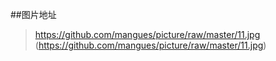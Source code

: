 ##图片地址
>https://github.com/mangues/picture/raw/master/11.jpg
(https://github.com/mangues/picture/raw/master/11.jpg)


